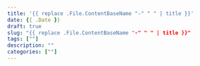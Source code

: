 ```yaml
---
title: '{{ replace .File.ContentBaseName "-" " " | title }}'
date: {{ .Date }}
draft: true
slug: "{{ replace .File.ContentBaseName "-" " " | title }}"
tags: [""]
description: ""
categories: [""]
---
```

